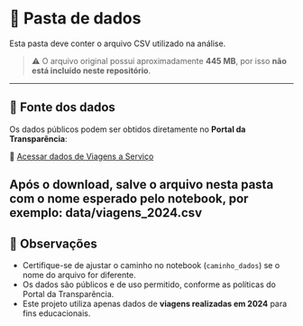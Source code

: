 # 📂 Pasta de dados

Esta pasta deve conter o arquivo CSV utilizado na análise.
> ⚠️ O arquivo original possui aproximadamente **445 MB**, por isso **não está incluído neste repositório**.



---

## 🔗 Fonte dos dados

Os dados públicos podem ser obtidos diretamente no **Portal da Transparência**:

🔸 [Acessar dados de Viagens a Serviço](https://portaldatransparencia.gov.br/download-de-dados/viagens)

Após o download, salve o arquivo nesta pasta com o nome esperado pelo notebook, por exemplo:
data/viagens_2024.csv
---

## 📘 Observações

- Certifique-se de ajustar o caminho no notebook (`caminho_dados`) se o nome do arquivo for diferente.  
- Os dados são públicos e de uso permitido, conforme as políticas do Portal da Transparência.  
- Este projeto utiliza apenas dados de **viagens realizadas em 2024** para fins educacionais.


